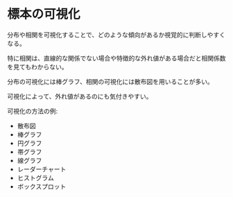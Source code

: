 # 標本の可視化

分布や相関を可視化することで、どのような傾向があるか視覚的に判断しやすくなる。

特に相関は、直線的な関係でない場合や特徴的な外れ値がある場合だと相関係数を見てもわからない。

分布の可視化には棒グラフ、相関の可視化には散布図を用いることが多い。

可視化によって、外れ値があるのにも気付きやすい。

可視化の方法の例:

- 散布図
- 棒グラフ
- 円グラフ
- 帯グラフ
- 線グラフ
- レーダーチャート
- ヒストグラム
- ボックスプロット
